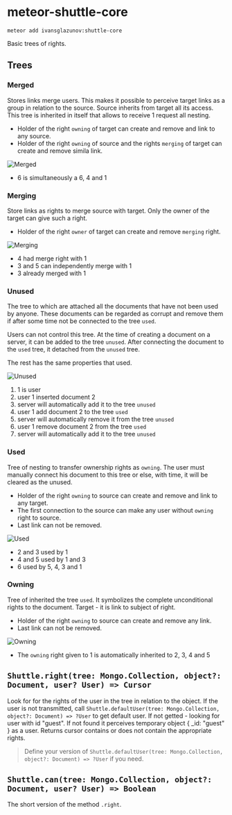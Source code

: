 # meteor-shuttle-core

```
meteor add ivansglazunov:shuttle-core
```

Basic trees of rights.

## Trees

### Merged
Stores links merge users. This makes it possible to perceive target links as a group in relation to the source. Source inherits from target all its access. This tree is inherited in itself that allows to receive 1 request all nesting.

* Holder of the right `owning` of target can create and remove and link to any source.
* Holder of the right `owning` of source and the rights `merging` of target can create and remove simila link.

![Merged](http://ivansglazunov.github.io/meteor-shuttle-core/merged.svg)

* 6 is simultaneously a 6, 4 and 1

### Merging
Store links as rights to merge source with target. Only the owner of the target can give such a right.

* Holder of the right `owner` of target can create and remove `merging` right.

![Merging](http://ivansglazunov.github.io/meteor-shuttle-core/merging.svg)

* 4 had merge right with 1
* 3 and 5 can independently merge with 1
* 3 already merged with 1

### Unused
The tree to which are attached all the documents that have not been used by anyone. These documents can be regarded as corrupt and remove them if after some time not be connected to the tree `used`.

Users can not control this tree. At the time of creating a document on a server, it can be added to the tree `unused`. After connecting the document to the `used` tree, it detached from the `unused` tree.

The rest has the same properties that used.

![Unused](http://ivansglazunov.github.io/meteor-shuttle-core/unused.svg)

1. 1 is user
2. user 1 inserted document 2
3. server will automatically add it to the tree `unused`
4. user 1 add document 2 to the tree `used`
5. server will automatically remove it from the tree `unused`
6. user 1 remove document 2 from the tree `used`
7. server will automatically add it to the tree `unused`

### Used
Tree of nesting to transfer ownership rights as `owning`.
The user must manually connect his document to this tree or else, with time, it will be cleared as the unused.

* Holder of the right `owning` to source can create and remove and link to any target.
* The first connection to the source can make any user without `owning` right to source.
* Last link can not be removed.

![Used](http://ivansglazunov.github.io/meteor-shuttle-core/used.svg)

* 2 and 3 used by 1
* 4 and 5 used by 1 and 3
* 6 used by 5, 4, 3 and 1

### Owning
Tree of inherited the tree `used`. It symbolizes the complete unconditional rights to the document. Target - it is link to subject of right.

* Holder of the right `owning` to source can create and remove any link.
* Last link can not be removed.

![Owning](http://ivansglazunov.github.io/meteor-shuttle-core/owning.svg)

* The `owning` right given to 1 is automatically inherited to 2, 3, 4 and 5

## `Shuttle.right(tree: Mongo.Collection, object?: Document, user? User) => Cursor`
Look for for the rights of the user in the tree in relation to the object. If the user is not transmitted, call `Shuttle.defaultUser(tree: Mongo.Collection, object?: Document) => ?User` to get default user. If not getted - looking for user with id "guest". If not found it perceives temporary object { _id: "guest" } as a user. Returns cursor contains or does not contain the appropriate rights.

> Define your version of `Shuttle.defaultUser(tree: Mongo.Collection, object?: Document) => ?User` if you need.

## `Shuttle.can(tree: Mongo.Collection, object?: Document, user? User) => Boolean`
The short version of the method `.right`.